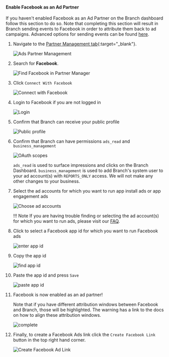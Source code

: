 #### Enable Facebook as an Ad Partner

If you haven't enabled Facebook as an Ad Partner on the Branch dashboard follow this section to do so. Note that completing this section will result in Branch sending events to Facebook in order to attribute them back to ad campaigns. Advanced options for sending events can be found [here](/pages/deep-linked-ads/facebook-ads-faq/#facebook-mmp-event-options).

1. Navigate to the [Partner Management tab](https://dashboard.branch.io/ads/partner-management){:target="_blank"}.

    ![Ads Partner Management](/img/ingredients/deep-linked-ads/enable-facebook-ad-partner/ads-partner-management.png)

1. Search for **Facebook**.

    ![Find Facebook in Partner Manager](/img/ingredients/deep-linked-ads/enable-facebook-ad-partner/find-facebook-partner.png)

1. Click `Connect With Facebook`

    ![Connect with Facebook](/img/ingredients/deep-linked-ads/enable-facebook-ad-partner/1-connect.png)

1. Login to Facebook if you are not logged in

    ![Login](/img/ingredients/deep-linked-ads/enable-facebook-ad-partner/2-login.png)

1. Confirm that Branch can receive your public profile

    ![Public profile](/img/ingredients/deep-linked-ads/enable-facebook-ad-partner/3-profile.png)

1. Confirm that Branch can have permissions `ads_read` and `business_management`

    ![OAuth scopes](/img/ingredients/deep-linked-ads/enable-facebook-ad-partner/4-scopes.png)

 	`ads_read` is used to surface impressions and clicks on the Branch Dashboard. `business_management` is used to add Branch's system user to your ad account(s) with `REPORTS_ONLY` access. We will not make any other changes to your business.

1. Select the ad accounts for which you want to run app install ads or app engagement ads

    ![Choose ad accounts](/img/ingredients/deep-linked-ads/enable-facebook-ad-partner/5-adaccounts.png)

    !!! Note
        If you are having trouble finding or selecting the ad account(s) for which you want to run ads, please visit our [FAQ](/pages/deep-linked-ads/facebook-ads-faq/#im-having-problems-finding-or-choosing-the-correct-ad-accounts).

1. Click to select a Facebook app id for which you want to run Facebook ads

    ![enter app id](/img/ingredients/deep-linked-ads/enable-facebook-ad-partner/6-app-1.png)

1. Copy the app id

    ![find app id](/img/ingredients/deep-linked-ads/enable-facebook-ad-partner/7-app-2.png)

1. Paste the app id and press `Save`

    ![paste app id](/img/ingredients/deep-linked-ads/enable-facebook-ad-partner/8-app-3.png)

1. Facebook is now enabled as an ad partner!

	Note that if you have different attribution windows between Facebook and Branch, those will be highlighted. The warning has a link to the docs on how to align these attribution windows.

    ![complete](/img/ingredients/deep-linked-ads/enable-facebook-ad-partner/9-complete.png)

1. Finally, to create a Facebook Ads link click the `Create Facebook Link` button in the top right hand corner.

    ![Create Facebook Ad Link](/img/ingredients/deep-linked-ads/enable-facebook-ad-partner/create-facebook-link.png)
